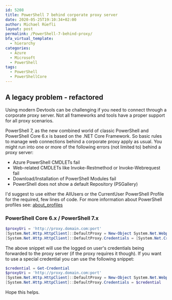 ```yaml
---
id: 5208
title: PowerShell 7 behind corporate proxy server
date: 2020-05-25T19:10:34+02:00
author: Michael Rüefli
layout: post
permalink: /PowerShell-7-behind-proxy/
bfa_virtual_template:
  - hierarchy
categories:
  - Azure
  - Microsoft
  - PowerShell
tags:
  - PowerShell
  - PowerShellCore
---
```

## A legacy problem - refactored
Using modern Devtools can be challenging if you need to connect through a corporate proxy server. Not all frameworks and tools have a proper support for all proxy scenarios.

PowerShell 7, as the new combined world of classic PowerShell and PowerShell Core 6.x is based on the .NET Core Framework. So basic rules to manage web connections behind a corporate proxy apply as usual.
You might run into one or more of the following errors (not limited to) behind a proxy server:
- Azure PowerShell CMDLETs fail
- Web-related CMDLETs like Invoke-Restmethod or Invoke-Webrequest fail
- Download/Installation of PowerShell Modules fail
- PowerShell does not show a default Repository (PSGallery)

I'd suggest to use either the AllUsers or the CurrentUser PowerShell Profile for the required, few lines of code. For more information about PowerShell profiles see: [about_profiles](https://docs.microsoft.com/en-us/powershell/module/microsoft.powershell.core/about/about_profiles?view=powershell-7)

### PowerShell Core 6.x / PowerShell 7.x
```PowerShell
$proxyUri = 'http://proxy.domain.com:port'
[System.Net.Http.HttpClient]::DefaultProxy = New-Object System.Net.Webproxy($proxyUri, $true)
[System.Net.Http.HttpClient]::DefaultProxy.Credentials = [System.Net.CredentialCache]::DefaultNetworkCredentials
```

The above snippet will use the logged on user's credentials being forwarded to the proxy server (if the proxy requires it though). If you want to use a special credential you can use the following snippet:
```PowerShell
$credential = Get-Credential
$proxyUri = 'http://proxy.domain.com:port'
[System.Net.Http.HttpClient]::DefaultProxy = New-Object System.Net.Webproxy($proxyUri, $true)
[System.Net.Http.HttpClient]::DefaultProxy.Credentials = $credential
```

Hope this helps.